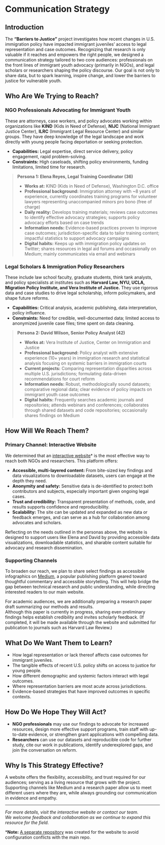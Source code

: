 # Communication Strategy

## Introduction

The **“Barriers to Justice”** project investigates how recent changes in U.S.
immigration policy have impacted immigrant juveniles’ access to legal
representation and case outcomes. Recognizing that research is only valuable if
it reaches and empowers the right people, we designed a communication strategy
tailored to two core audiences: professionals on the front lines of immigrant
youth advocacy (primarily in NGOs), and legal scholars or researchers shaping
the policy discourse. Our goal is not only to share data, but to spark learning,
inspire change, and lower the barriers to justice for vulnerable youth.

## Who Are We Trying to Reach?

### NGO Professionals Advocating for Immigrant Youth

These are attorneys, case workers, and policy advocates working within
organizations like **KIND** (Kids in Need of Defense), **NIJC** (National Immigrant
Justice Center), **ILRC** (Immigrant Legal Resource Center) and similar groups.
They have deep knowledge of the legal landscape
and work directly with young people facing deportation or seeking protection.

- **Capabilities:** Legal expertise, direct service delivery, policy engagement,
  rapid problem-solving.
- **Constraints:** High caseloads, shifting policy environments, funding
  limitations, limited time for research.

> **Persona 1: Elena Reyes, Legal Training Coordinator (36)**  
>
> - **Works at:** KIND (Kids in Need of Defense), Washington D.C. office  
> - **Professional background:** Immigration attorney with ~8 years of experience,
>   currently coordinates training programs for volunteer lawyers representing
>   unaccompanied minors pro bono (free of charge)  
> - **Daily reality:** Develops training materials; reviews case outcomes to identify
>   effective advocacy strategies; supports policy advocacy efforts based on case
>   trends  
> - **Information needs:** Evidence-based practices proven to improve case outcomes;
>   jurisdiction-specific data to tailor training content; impactful statistics to
>   support advocacy campaigns  
> - **Digital habits:** Keeps up with immigration policy updates on Twitter; shares
>   resources in legal aid forums and occasionally on Medium; mainly communicates
>   via email and webinars  

### Legal Scholars & Immigration Policy Researchers

These include law school faculty, graduate students, think tank analysts, and
policy specialists at institutes such as **Harvard Law, NYU, UCLA, Migration
Policy Institute, and Vera Institute of Justice.** They use rigorous data and
case studies to drive legal scholarship, inform policymakers, and shape future
reforms.

- **Capabilities:** Critical analysis, academic publishing, data interpretation,
  policy influence.
- **Constraints:** Need for credible, well-documented data; limited access to
  anonymized juvenile case files; time spent on data cleaning.

> **Persona 2: David Wilson, Senior Policy Analyst (42)**  
>
> - **Works at:** Vera Institute of Justice, Center on Immigration and Justice
> - **Professional background:** Policy analyst with extensive experience (10+ years)
>   in immigration research and statistical analysis focusing on systemic barriers
>   in immigration courts  
> - **Current projects:** Comparing representation disparities across multiple U.S.
>   jurisdictions; formulating data-driven recommendations for court reform
> - **Information needs:** Robust, methodologically sound datasets; comparative
>   regional data; clear evidence of policy impacts on immigrant youth case outcomes
> - **Digital habits:** Frequently searches academic journals and repositories; attends
>   webinars and conferences; collaborates through shared datasets and code
>   repositories; occasionally shares findings on Medium

## How Will We Reach Them?

### Primary Channel: Interactive Website

We determined that an [interactive website][1]* is the most effective way to reach
both NGOs and researchers. This platform offers:

- **Accessible, multi-layered content:** From bite-sized key findings and data
  visualizations to downloadable datasets, users can engage at the depth they need.
- **Anonymity and safety:** Sensitive data is de-identified to protect both
  contributors and subjects, especially important given ongoing legal cases.
- **Trust and credibility:** Transparent presentation of methods, code, and
  results supports confidence and reproducibility.
- **Scalability:** The site can be updated and expanded as new data or feedback
  emerges, and can serve as a hub for collaboration among advocates and scholars.

Reflecting on the needs outlined in the personas above, the website is designed to
support users like Elena and David by providing accessible data visualizations,
downloadable statistics, and sharable content suitable for advocacy and
research dissemination.

[1]:https://d20rt4fp7i83k3.cloudfront.net/

### Supporting Channels

To broaden our reach, we plan to share select findings as accessible
infographics on [Medium][2], a popular publishing platform geared toward
thoughtful commentary and accessible storytelling.
This will help bridge the gap between technical research
and public understanding, while directing interested readers to our main website.

For academic audiences, we are additionally preparing a research paper draft
summarizing our methods and results.  
Although this paper is currently in
progress, sharing even preliminary findings helps establish credibility and
invites scholarly feedback. (If completed, it will be made available through the
website and submitted for publication to journals such as Harvard Law Review.)

[2]:https://medium.com/

## What Do We Want Them to Learn?

- How legal representation or lack thereof affects case outcomes for immigrant
  juveniles.
- The tangible effects of recent U.S. policy shifts on access to justice for
  young people.
- How different demographic and systemic factors interact with legal outcomes.
- Where representation barriers are most acute across jurisdictions.
- Evidence-based strategies that have improved outcomes in specific contexts.

## How Do We Hope They Will Act?

- **NGO professionals** may use our findings to advocate for increased resources,
  design more effective support programs, train staff with up-to-date evidence,
  or strengthen grant applications with compelling data.
- **Researchers** can use our datasets and reproducible code for further study,
  cite our work in publications, identify underexplored gaps, and join the
  conversation on reform.

## Why Is This Strategy Effective?

A website offers the flexibility, accessibility, and trust required for our
audiences; serving as a living resource that grows with the project.  
Supporting
channels like Medium and a research paper allow us to meet different users
where they are, while always grounding our communication in evidence and empathy.

---

*For more details, visit the interactive website or contact our team.  
We welcome feedback and collaboration as we continue to expand this resource
for the field.*

***Note:** [A separate repository][3] was created for the website to avoid configuration
conflicts with the main repo.

[3]:https://github.com/RamonColmenares/ET6-CDSP-group-19-repo-web
